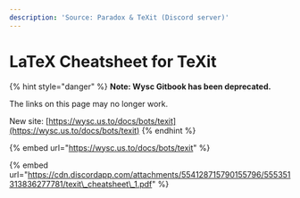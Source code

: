 ```yaml
---
description: 'Source: Paradox & TeXit (Discord server)'
---
```


# LaTeX Cheatsheet for TeXit

{% hint style="danger" %}
**Note: Wysc Gitbook has been deprecated.**

The links on this page may no longer work.

New site: [https://wysc.us.to/docs/bots/texit](https://wysc.us.to/docs/bots/texit)
{% endhint %}

{% embed url="https://wysc.us.to/docs/bots/texit" %}

{% embed url="https://cdn.discordapp.com/attachments/554128715790155796/555351313836277781/texit\_cheatsheet\_1.pdf" %}



